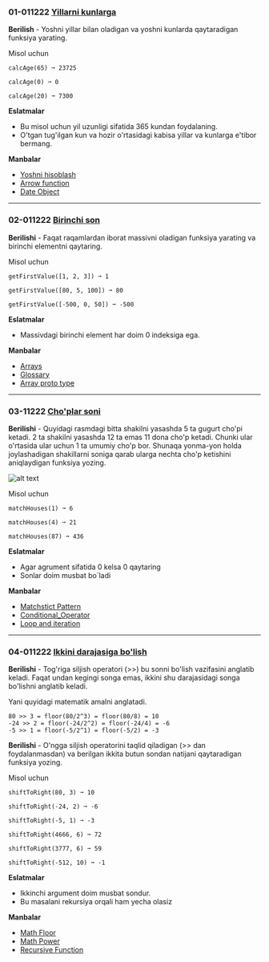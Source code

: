 ### 01-011222 [Yillarni kunlarga](https://edabit.com/challenge/bL7hSc6Zh4zZJzGmw)

**Berilish** - Yoshni yillar bilan oladigan va yoshni kunlarda qaytaradigan funksiya yarating.

Misol uchun

```
calcAge(65) ➞ 23725

calcAge(0) ➞ 0

calcAge(20) ➞ 7300
```

**Eslatmalar**

- Bu misol uchun yil uzunligi sifatida 365 kundan foydalaning.
- O'tgan tug'ilgan kun va hozir o'rtasidagi kabisa yillar va kunlarga e'tibor bermang.

**Manbalar**

- [Yoshni hisoblash](https://mrvirk.com/javascript-to-calculate-age-from-date-of-birth.html)
- [Arrow function](https://www.w3schools.com/js/js_arrow_function.asp)
- [Date Object](https://developer.mozilla.org/en-US/docs/Web/JavaScript/Reference/Global_Objects/Date)

---

### 02-011222 [Birinchi son](https://edabit.com/challenge/QaApgtePE6QrCZ64o)

**Berilishi** - Faqat raqamlardan iborat massivni oladigan funksiya yarating va birinchi elementni qaytaring.

Misol uchun

```
getFirstValue([1, 2, 3]) ➞ 1

getFirstValue([80, 5, 100]) ➞ 80

getFirstValue([-500, 0, 50]) ➞ -500
```


**Eslatmalar**

- Massivdagi birinchi element har doim 0 indeksiga ega.

**Manbalar**

- [Arrays](https://www.w3schools.com/js/js_arrays.asp)
- [Glossary](https://www.codecademy.com/articles/glossary-javascript)
- [Array proto type](https://developer.mozilla.org/en-US/docs/Web/JavaScript/Reference/Global_Objects/Array/shift)

---
### 03-11222 [Cho'plar soni](https://edabit.com/challenge/tYHkTdFrEmWfxpPKF)

**Berilishi** - Quyidagi rasmdagi bitta shakilni yasashda 5 ta gugurt cho'pi ketadi. 2 ta shakilni yasashda 12 ta emas 11 dona cho'p ketadi. Chunki ular o'rtasida ular uchun 1 ta umumiy cho'p bor. Shunaqa yonma-yon holda joylashadigan shakillarni soniga qarab ularga nechta cho'p ketishini aniqlaydigan funksiya yozing.

![alt text](https://www.transum.org/Maths/Activity/Matchstick_Patterns/images/Level1_Diagram2.png)

Misol uchun

```
matchHouses(1) ➞ 6

matchHouses(4) ➞ 21

matchHouses(87) ➞ 436
```

**Eslatmalar**

- Agar agrument sifatida 0 kelsa 0 qaytaring
- Sonlar doim musbat bo`ladi

**Manbalar**

- [Matchstict Pattern](https://www.transum.org/Maths/Activity/Matchstick_Patterns/)
- [Conditional_Operator](https://developer.mozilla.org/en-US/docs/Web/JavaScript/Reference/Operators/Conditional_Operator)
- [Loop and iteration](https://developer.mozilla.org/en-US/docs/Web/JavaScript/Guide/Loops_and_iteration)

---

### 04-011222 [Ikkini darajasiga bo'lish](https://edabit.com/challenge/ALGbgMWLuEdrh22fB)

**Berilishi** - Tog'riga siljish operatori (>>) bu sonni bo'lish vazifasini anglatib keladi. Faqat undan kegingi songa emas, ikkini shu darajasidagi songa bo'lishni anglatib keladi.

Yani quyidagi matematik amalni anglatadi.

```
80 >> 3 = floor(80/2^3) = floor(80/8) = 10
-24 >> 2 = floor(-24/2^2) = floor(-24/4) = -6
-5 >> 1 = floor(-5/2^1) = floor(-5/2) = -3
```

**Berilishi** - O'ngga siljish operatorini taqlid qiladigan (>> dan foydalanmasdan) va berilgan ikkita butun sondan natijani qaytaradigan funksiya yozing.

Misol uchun

```
shiftToRight(80, 3) ➞ 10

shiftToRight(-24, 2) ➞ -6

shiftToRight(-5, 1) ➞ -3

shiftToRight(4666, 6) ➞ 72

shiftToRight(3777, 6) ➞ 59

shiftToRight(-512, 10) ➞ -1

```

**Eslatmalar**

- Ikkinchi argument doim musbat sondur.
- Bu masalani rekursiya orqali ham yecha olasiz

**Manbalar**

- [Math Floor](https://developer.mozilla.org/en-US/docs/Web/JavaScript/Reference/Global_Objects/Math/floor)
- [Math Power](https://developer.mozilla.org/en-US/docs/Web/JavaScript/Reference/Global_Objects/Math/pow)
- [Recursive Function](https://www.javascripttutorial.net/javascript-recursive-function/)

